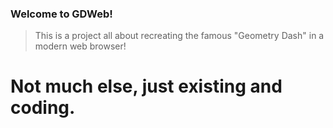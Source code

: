 ### Welcome to GDWeb!
> This is a project all about recreating the famous "Geometry Dash" in a modern web browser!
# Not much else, just existing and coding.

